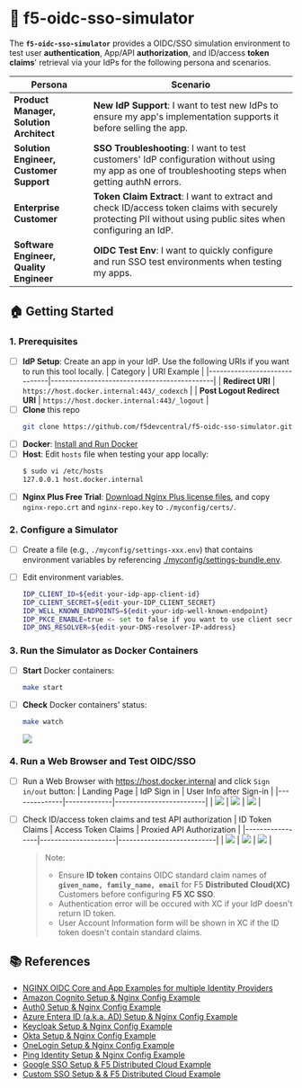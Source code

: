 # 🔐 f5-oidc-sso-simulator

The **`f5-oidc-sso-simulator`** provides a OIDC/SSO simulation environment to test user **authentication**, App/API **authorization**, and ID/access **token claims**' retrieval via your IdPs for the following persona and scenarios.

| Persona | Scenario |
|---------|----------|
| **Product Manager, Solution Architect** | **New IdP Support**: I want to test new IdPs to ensure my app's implementation supports it before selling the app. |
| **Solution Engineer, Customer Support** | **SSO Troubleshooting**: I want to test customers' IdP configuration without using my app as one of troubleshooting steps when getting authN errors. |
| **Enterprise Customer** | **Token Claim Extract**: I want to extract and check ID/access token claims with securely protecting PII without using public sites when configuring an IdP. |
| **Software Engineer, Quality Engineer** | **OIDC Test Env**: I want to quickly configure and run SSO test environments when testing my apps. |


## 🏠 Getting Started

### 1. Prerequisites
- [ ] **IdP Setup**: Create an app in your IdP. Use the following URIs if you want to run this tool locally.
  | Category                     | URI Example                                 |
  |------------------------------|---------------------------------------------|
  | **Redirect URI**             | `https://host.docker.internal:443/_codexch` |
  | **Post Logout Redirect URI** | `https://host.docker.internal:443/_logout`  |
- [ ] **Clone** this repo
  ```bash
  git clone https://github.com/f5devcentral/f5-oidc-sso-simulator.git
  ```
- [ ] **Docker**: [Install and Run Docker](https://docs.docker.com/engine/install/)
- [ ] **Host**: Edit `hosts` file when testing your app locally:
  ```bash
  $ sudo vi /etc/hosts
  127.0.0.1 host.docker.internal
  ```
- [ ] **Nginx Plus Free Trial**: [Download Nginx Plus license files](https://www.nginx.com/free-trial-request/), and copy `nginx-repo.crt` and `nginx-repo.key` to `./myconfig/certs/`.

### 2. Configure a Simulator
- [ ] Create a file (e.g., `./myconfig/settings-xxx.env`) that contains environment variables by referencing [./myconfig/settings-bundle.env](./myconfig/settings-bundle.env).

- [ ] Edit environment variables.
  ```bash
  IDP_CLIENT_ID=${edit-your-idp-app-client-id}
  IDP_CLIENT_SECRET=${edit-your-IDP_CLIENT_SECRET}
  IDP_WELL_KNOWN_ENDPOINTS=${edit-your-idp-well-known-endpoint}
  IDP_PKCE_ENABLE=true <- set to false if you want to use client secret
  IDP_DNS_RESOLVER=${edit-your-DNS-resolver-IP-address}
  ```

### 3. Run the Simulator as Docker Containers
- [ ] **Start** Docker containers:
  ```bash
  make start
  ```
- [ ] **Check** Docker containers' status:
  ```bash
  make watch
  ```
  ![](./docs/img/make-watch.png)

### 4. Run a Web Browser and Test OIDC/SSO
- [ ] Run a Web Browser with https://host.docker.internal and click `Sign in/out` button:
  | Landing Page | IdP Sign in | User Info after Sign-in |
  |--------------|-------------|-------------------------|
  | ![](./docs/img/oidc-landing-page.png) | ![](./docs/img/oidc-kc-login.png) | ![](./docs/img/oidc-logged-in.png) |
- [ ] Check ID/access token claims and test API authorization
  | ID Token Claims | Access Token Claims | Proxied API Authorization |
  |-----------------|---------------------|---------------------------|
  | ![](./docs/img/oidc-id-token.png) | ![](./docs/img/oidc-access-token.png) | ![](./docs/img/oidc-api-authz.png) | 
  > Note: 
  > - Ensure **ID token** contains OIDC standard claim names of **`given_name, family_name, email`** for F5 **Distributed Cloud(XC)** Customers before configuring **F5 XC SSO**.
  > - Authentication error will be occured with XC if your IdP doesn't return ID token.
  > - User Account Information form will be shown in XC if the ID token doesn't contain standard claims.


## 📚 References
- [NGINX OIDC Core and App Examples for multiple Identity Providers](https://github.com/nginx-openid-connect)
- [Amazon Cognito Setup & Nginx Config Example](https://github.com/nginx-openid-connect/nginx-oidc-amazon-cognito)
- [Auth0 Setup & Nginx Config Example](https://github.com/nginx-openid-connect/nginx-oidc-auth0)
- [Azure Entera ID (a.k.a. AD) Setup & Nginx Config Example](https://github.com/nginx-openid-connect/nginx-oidc-azure-ad)
- [Keycloak Setup & Nginx Config Example](https://github.com/nginx-openid-connect/nginx-oidc-keycloak)
- [Okta Setup & Nginx Config Example](https://github.com/nginx-openid-connect/nginx-oidc-okta)
- [OneLogin Setup & Nginx Config Example](https://github.com/nginx-openid-connect/nginx-oidc-onelogin)
- [Ping Identity Setup & Nginx Config Example](https://github.com/nginx-openid-connect/nginx-oidc-ping-identity)
- [Google SSO Setup & F5 Distributed Cloud Example](https://docs.cloud.f5.com/docs/how-to/user-mgmt/sso-google)
- [Custom SSO Setup & & F5 Distributed Cloud Example](https://docs.cloud.f5.com/docs/how-to/user-mgmt/sso-custom)


